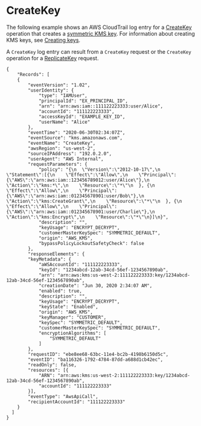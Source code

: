 # CreateKey<a name="ct-createkey"></a>

The following example shows an AWS CloudTrail log entry for a [CreateKey](https://docs.aws.amazon.com/kms/latest/APIReference/API_CreateKey.html) operation that creates a [symmetric KMS key](concepts.md#symmetric-cmks)\. For information about creating KMS keys, see [Creating keys](create-keys.md)\.

A `CreateKey` log entry can result from a `CreateKey` request or the `CreateKey` operation for a [ReplicateKey](https://docs.aws.amazon.com/kms/latest/APIReference/API_ReplicateKey.html) request\.

```
{
    "Records": [
    {
        "eventVersion": "1.02",
        "userIdentity": {
            "type": "IAMUser",
            "principalId": "EX_PRINCIPAL_ID",
            "arn": "arn:aws:iam::111122223333:user/Alice",
            "accountId": "111122223333",
            "accessKeyId": "EXAMPLE_KEY_ID",
            "userName": "Alice"
        },
        "eventTime": "2020-06-30T02:34:07Z",
        "eventSource": "kms.amazonaws.com",
        "eventName": "CreateKey",
        "awsRegion": "us-west-2",
        "sourceIPAddress": "192.0.2.0",
        "userAgent": "AWS Internal",
        "requestParameters": {
            "policy": "{\n  \"Version\":\"2012-10-17\",\n  \"Statement\":[{\n    \"Effect\":\"Allow\",\n    \"Principal\":{\"AWS\":\"arn:aws:iam::123456789012:user/Alice\"},\n    \"Action\":\"kms:*\",\n    \"Resource\":\"*\"\n  }, {\n    \"Effect\":\"Allow\",\n    \"Principal\":{\"AWS\":\"arn:aws:iam::012345678901:user/Bob\"},\n    \"Action\":\"kms:CreateGrant\",\n    \"Resource\":\"*\"\n  }, {\n    \"Effect\":\"Allow\",\n    \"Principal\":{\"AWS\":\"arn:aws:iam::012345678901:user/Charlie\"},\n    \"Action\":\"kms:Encrypt\",\n    \"Resource\":\"*\"\n}]\n}",
            "description": "",
            "keyUsage": "ENCRYPT_DECRYPT",
            "customerMasterKeySpec": "SYMMETRIC_DEFAULT",
            "origin": "AWS_KMS",
            "bypassPolicyLockoutSafetyCheck": false
        },
        "responseElements": {
        "keyMetadata": {
            "aWSAccountId": "111122223333",
            "keyId": "1234abcd-12ab-34cd-56ef-1234567890ab",
            "arn": "arn:aws:kms:us-west-2:111122223333:key/1234abcd-12ab-34cd-56ef-1234567890ab",
            "creationDate": "Jun 30, 2020 2:34:07 AM",
            "enabled": true,
            "description": "",
            "keyUsage": "ENCRYPT_DECRYPT",
            "keyState": "Enabled",
            "origin": "AWS_KMS",
            "keyManager": "CUSTOMER",
            "keySpec": "SYMMETRIC_DEFAULT",
            "customerMasterKeySpec": "SYMMETRIC_DEFAULT",
            "encryptionAlgorithms": [
                "SYMMETRIC_DEFAULT"
            ]
        },
        "requestID": "ebe8ee68-63bc-11e4-bc2b-4198b6150d5c",
        "eventID": "ba116326-1792-4784-87dd-a688d1cb42ec",
        "readOnly": false,
        "resources": [{
            "ARN": "arn:aws:kms:us-west-2:111122223333:key/1234abcd-12ab-34cd-56ef-1234567890ab",
            "accountId": "111122223333"
        }],
        "eventType": "AwsApiCall",
        "recipientAccountId": "111122223333"
    }
  ]
}
```
